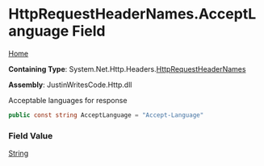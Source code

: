 # HttpRequestHeaderNames\.AcceptLanguage Field

[Home](../../../../README.md)

**Containing Type**: System\.Net\.Http\.Headers\.[HttpRequestHeaderNames](../README.md)

**Assembly**: JustinWritesCode\.Http\.dll

  
Acceptable languages for response

```csharp
public const string AcceptLanguage = "Accept-Language"
```

### Field Value

[String](https://docs.microsoft.com/en-us/dotnet/api/system.string)

